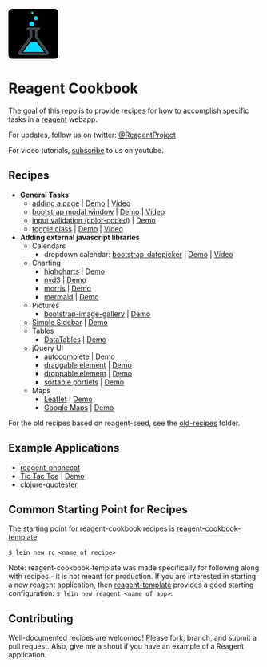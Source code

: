 ![Reagent-Project](logo-rounded.jpg)

# Reagent Cookbook

The goal of this repo is to provide recipes for how to accomplish specific tasks in a [reagent](https://github.com/reagent-project/reagent) webapp.

For updates, follow us on twitter: [@ReagentProject](https://twitter.com/ReagentProject)

For video tutorials, [subscribe](https://www.youtube.com/channel/UC1UP5LiNNNf0a45dA9eDA0Q) to us on youtube.

## Recipes

* __General Tasks__
    * [adding a page](https://github.com/reagent-project/reagent-cookbook/tree/master/recipes/adding-a-page) | [Demo](http://rc-adding-a-page2.s3-website-us-west-1.amazonaws.com/) | [Video](https://www.youtube.com/watch?v=D7uwDUUngy0)
	* [bootstrap modal window](https://github.com/reagent-project/reagent-cookbook/tree/master/recipes/bootstrap-modal) | [Demo](http://rc-bootstrap-modal.s3-website-us-west-1.amazonaws.com/) | [Video](https://www.youtube.com/watch?v=qRJiAp92TPg)
    * [input validation (color-coded)](https://github.com/reagent-project/reagent-cookbook/tree/master/recipes/input-validation) | [Demo](http://rc-input-validation.s3-website-us-west-1.amazonaws.com/)
	* [toggle class](https://github.com/reagent-project/reagent-cookbook/tree/master/recipes/toggle-class) | [Demo](http://rc-toggle-class2.s3-website-us-west-1.amazonaws.com/) | [Video](https://www.youtube.com/watch?v=WcMrLhW20zg)
* __Adding external javascript libraries__
    * Calendars
        * dropdown calendar: [bootstrap-datepicker](https://github.com/reagent-project/reagent-cookbook/tree/master/recipes/bootstrap-datepicker) | [Demo](http://rc-bootstrap-datepicker2.s3-website-us-west-1.amazonaws.com/) | [Video](https://www.youtube.com/watch?v=kSzb8YHZV9Q)
	* Charting
        * [highcharts](https://github.com/reagent-project/reagent-cookbook/tree/master/recipes/highcharts) | [Demo](http://rc-highcharts.s3-website-us-west-1.amazonaws.com/)
        * [nvd3](https://github.com/reagent-project/reagent-cookbook/tree/master/recipes/nvd3) | [Demo](http://rc-nvd3.s3-website-us-west-1.amazonaws.com/)
        * [morris](https://github.com/reagent-project/reagent-cookbook/tree/master/recipes/morris) | [Demo](http://rc-morris2.s3-website-us-west-1.amazonaws.com/)
		* [mermaid](https://github.com/reagent-project/reagent-cookbook/tree/master/recipes/morris) | [Demo](http://rc-mermaid.s3-website-us-west-1.amazonaws.com/)
    * Pictures
	    * [bootstrap-image-gallery](https://github.com/reagent-project/reagent-cookbook/tree/master/recipes/bootstrap-image-gallery) | [Demo](http://rc-bootstrap-image-gallery.s3-website-us-west-1.amazonaws.com/)
    * [Simple Sidebar](https://github.com/reagent-project/reagent-cookbook/tree/master/recipes/simple-sidebar) | [Demo](http://rc-simple-sidebar.s3-website-us-west-1.amazonaws.com/)
    * Tables
        * [DataTables](https://github.com/reagent-project/reagent-cookbook/tree/master/recipes/data-tables) | [Demo](http://rc-data-tables2.s3-website-us-west-1.amazonaws.com/)
    * jQuery UI
        * [autocomplete](https://github.com/reagent-project/reagent-cookbook/tree/master/recipes/autocomplete) | [Demo](http://rc-autocomplete2.s3-website-us-west-1.amazonaws.com/)
        * [draggable element](https://github.com/reagent-project/reagent-cookbook/tree/master/recipes/draggable) | [Demo](http://rc-draggable2.s3-website-us-west-1.amazonaws.com/)
        * [droppable element](https://github.com/reagent-project/reagent-cookbook/tree/master/recipes/droppable) | [Demo](http://rc-droppable2.s3-website-us-west-1.amazonaws.com/)
        * [sortable portlets](https://github.com/reagent-project/reagent-cookbook/tree/master/recipes/sortable-portlets) | [Demo](http://rc-sortable-portlets2.s3-website-us-west-1.amazonaws.com/)
    * Maps
        * [Leaflet](https://github.com/reagent-project/reagent-cookbook/tree/master/recipes/leaflet) | [Demo](http://rc-leaflet2.s3-website-us-west-1.amazonaws.com/)
        * [Google Maps](https://github.com/reagent-project/reagent-cookbook/tree/master/recipes/google-maps) | [Demo](http://rc-google-maps2.s3-website-us-west-1.amazonaws.com/)

For the old recipes based on reagent-seed, see the [old-recipes](https://github.com/reagent-project/reagent-cookbook/tree/master/old-recipes) folder.

## Example Applications

* [reagent-phonecat](https://github.com/vvvvalvalval/reagent-phonecat)
* [Tic Tac Toe](https://github.com/gadfly361/reagent-tic-tac-toe) | [Demo](http://rc-tic-tac-toe.s3-website-us-west-1.amazonaws.com/)
* [clojure-quotester](https://github.com/philjackson/clojure-quotester) 

## Common Starting Point for Recipes

The starting point for reagent-cookbook recipes is [reagent-cookbook-template](https://github.com/gadfly361/reagent-cookbook-template).

```
$ lein new rc <name of recipe>
```

Note: reagent-cookbook-template was made specifically for following along with recipes - it is not meant for production.  If you are interested in starting a new reagent application, then [reagent-template](https://github.com/reagent-project/reagent-template) provides a good starting configuration: `$ lein new reagent <name of app>`.

## Contributing

Well-documented recipes are welcomed!  Please fork, branch, and submit a pull request.  Also, give me a shout if you have an example of a Reagent application.
